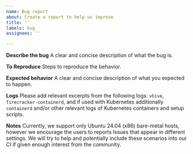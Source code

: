 ```yaml
---
name: Bug report
about: Create a report to help us improve
title: ''
labels: bug
assignees: ''

---
```


**Describe the bug**
A clear and concise description of what the bug is.

**To Reproduce**
Steps to reproduce the behavior.

**Expected behavior**
A clear and concise description of what you expected to happen.

**Logs**
Please add relevant excerpts from the following logs: `vhive`, `firecracker-containerd`,
and if used with Kubernetes additionally `containerd` and/or other relevant
logs of Kubernetes containers and setup scripts.

**Notes**
Currently, we support only Ubuntu 24.04 (x86) bare-metal hosts, however
we encourage the users to reports Issues that appear in different settings.
We will try to help and potentially include these scenarios into our CI
if given enough interest from the community.

